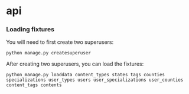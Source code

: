 # api
### Loading fixtures
You will need to first create two superusers:
```shell
python manage.py createsuperuser
```

After creating two superusers, you can load the fixtures:
```
python manage.py loaddata content_types states tags counties specializations user_types users user_specializations user_counties content_tags contents
```

